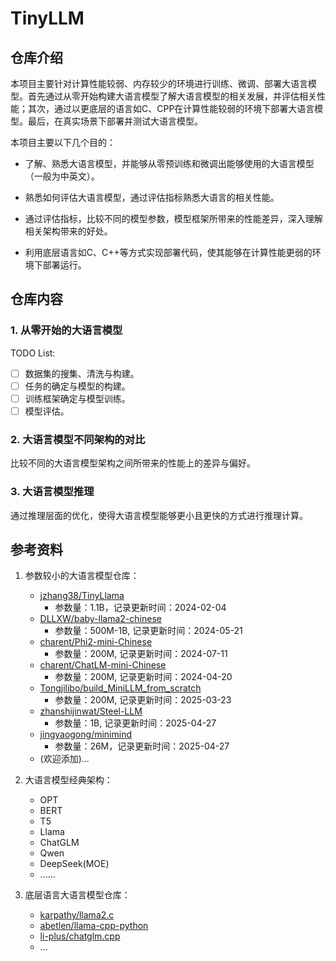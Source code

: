 # TinyLLM

## 仓库介绍
本项目主要针对计算性能较弱、内存较少的环境进行训练、微调、部署大语言模型。首先通过从零开始构建大语言模型了解大语言模型的相关发展，并评估相关性能；其次，通过以更底层的语言如C、CPP在计算性能较弱的环境下部署大语言模型。最后，在真实场景下部署并测试大语言模型。


本项目主要以下几个目的：
- 了解、熟悉大语言模型，并能够从零预训练和微调出能够使用的大语言模型（一般为中英文）。

- 熟悉如何评估大语言模型，通过评估指标熟悉大语言的相关性能。

- 通过评估指标，比较不同的模型参数，模型框架所带来的性能差异，深入理解相关架构带来的好处。

- 利用底层语言如C、C++等方式实现部署代码，使其能够在计算性能更弱的环境下部署运行。

## 仓库内容

### 1. 从零开始的大语言模型

TODO List:
- [ ] 数据集的搜集、清洗与构建。
- [ ] 任务的确定与模型的构建。
- [ ] 训练框架确定与模型训练。
- [ ] 模型评估。

### 2. 大语言模型不同架构的对比

比较不同的大语言模型架构之间所带来的性能上的差异与偏好。

### 3. 大语言模型推理

通过推理层面的优化，使得大语言模型能够更小且更快的方式进行推理计算。


## 参考资料
1. 参数较小的大语言模型仓库：
    - [jzhang38/TinyLlama](https://github.com/jzhang38/TinyLlama)
      - 参数量：1.1B，记录更新时间：2024-02-04
    - [DLLXW/baby-llama2-chinese](https://github.com/DLLXW/baby-llama2-chinese) 
      - 参数量：500M-1B, 记录更新时间：2024-05-21
    - [charent/Phi2-mini-Chinese](https://github.com/charent/Phi2-mini-Chinese) 
      - 参数量：200M, 记录更新时间：2024-07-11
    - [charent/ChatLM-mini-Chinese](https://github.com/charent/ChatLM-mini-Chinese/) 
      - 参数量：200M, 记录更新时间：2024-04-20
    - [Tongjilibo/build_MiniLLM_from_scratch](https://github.com/Tongjilibo/build_MiniLLM_from_scratch) 
      - 参数量：200M, 记录更新时间：2025-03-23
    - [zhanshijinwat/Steel-LLM](https://github.com/zhanshijinwat/Steel-LLM) 
      - 参数量：1B, 记录更新时间：2025-04-27
    - [jingyaogong/minimind](https://github.com/jingyaogong/minimind) 
      - 参数量：26M，记录更新时间：2025-04-27
    - (欢迎添加)...

2. 大语言模型经典架构：
    - OPT
    - BERT
    - T5
    - Llama
    - ChatGLM
    - Qwen
    - DeepSeek(MOE)
    - ......

3. 底层语言大语言模型仓库：
    - [karpathy/llama2.c](https://github.com/karpathy/llama2.c)
    - [abetlen/llama-cpp-python](https://github.com/abetlen/llama-cpp-python)
    - [li-plus/chatglm.cpp](https://github.com/li-plus/chatglm.cpp)
    - ...